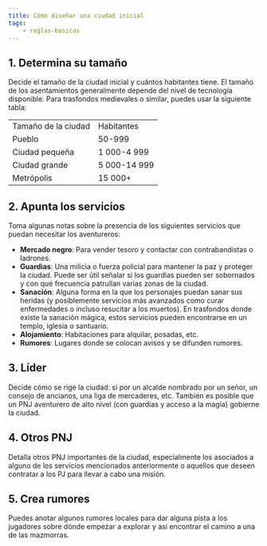 ```yaml
---
title: Cómo diseñar una ciudad inicial
tags:
    - reglas-basicas
---
```


## 1. Determina su tamaño
Decide el tamaño de la ciudad inicial y cuántos habitantes tiene. El tamaño de los asentamientos generalmente depende del nivel de tecnología disponible. Para trasfondos medievales o similar, puedes usar la siguiente tabla:

|                     |              |
| :------------------ | :----------- |
| Tamaño de la ciudad | Habitantes   |
| Pueblo              | 50-999       |
| Ciudad pequeña      | 1 000-4 999  |
| Ciudad grande       | 5 000-14 999 |
| Metrópolis          | 15 000+      |

## 2. Apunta los servicios
Toma algunas notas sobre la presencia de los siguientes servicios que puedan necesitar los aventureros:

- **Mercado negro**: Para vender tesoro y contactar con contrabandistas o ladrones.
- **Guardias**: Una milicia o fuerza policial para mantener la paz y proteger la ciudad. Puede ser útil señalar si los guardias pueden ser sobornados y con qué frecuencia patrullan varias zonas de la ciudad.
- **Sanación**: Alguna forma en la que los personajes puedan sanar sus heridas (y posiblemente servicios más avanzados como curar enfermedades o incluso resucitar a los muertos). En trasfondos donde existe la sanación mágica, estos servicios pueden encontrarse en un templo, iglesia o santuario.
- **Alojamiento**: Habitaciones para alquilar, posadas, etc.
- **Rumores**: Lugares donde se colocan avisos y se difunden rumores.
 
## 3. Líder
Decide cómo se rige la ciudad: si por un alcalde nombrado por un señor, un consejo de ancianos, una liga de mercaderes, etc. También es posible que un PNJ aventurero de alto nivel (con guardias y acceso a la magia) gobierne la ciudad.

## 4. Otros PNJ
Detalla otros PNJ importantes de la ciudad, especialmente los asociados a alguno de los servicios mencionados anteriormente o aquellos que deseen contratar a los PJ para llevar a cabo una misión.

## 5. Crea rumores
Puedes anotar algunos rumores locales para dar alguna pista a los jugadores sobre dónde empezar a explorar y así encontrar el camino a una de las mazmorras.

